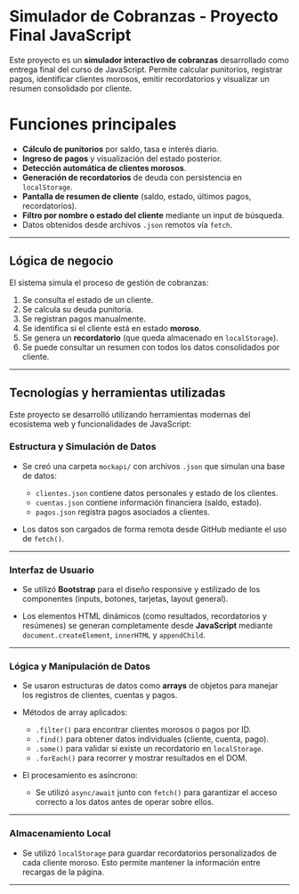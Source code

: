# Simulador de Cobranzas - Proyecto Final JavaScript

Este proyecto es un **simulador interactivo de cobranzas** desarrollado como entrega final del curso de JavaScript. Permite calcular punitorios, registrar pagos, identificar clientes morosos, emitir recordatorios y visualizar un resumen consolidado por cliente.

# Funciones principales

- **Cálculo de punitorios** por saldo, tasa e interés diario.
- **Ingreso de pagos** y visualización del estado posterior.
- **Detección automática de clientes morosos**.
- **Generación de recordatorios** de deuda con persistencia en `localStorage`.
- **Pantalla de resumen de cliente** (saldo, estado, últimos pagos, recordatorios).
- **Filtro por nombre o estado del cliente** mediante un input de búsqueda.
- Datos obtenidos desde archivos `.json` remotos vía `fetch`.

---

## Lógica de negocio

El sistema simula el proceso de gestión de cobranzas:

1. Se consulta el estado de un cliente.
2. Se calcula su deuda punitoria.
3. Se registran pagos manualmente.
4. Se identifica si el cliente está en estado **moroso**.
5. Se genera un **recordatorio** (que queda almacenado en `localStorage`).
6. Se puede consultar un resumen con todos los datos consolidados por cliente.

---

## Tecnologías y herramientas utilizadas

Este proyecto se desarrolló utilizando herramientas modernas del ecosistema web y funcionalidades de JavaScript:

### Estructura y Simulación de Datos

- Se creó una carpeta `mockapi/` con archivos `.json` que simulan una base de datos:
  - `clientes.json` contiene datos personales y estado de los clientes.
  - `cuentas.json` contiene información financiera (saldo, estado).
  - `pagos.json` registra pagos asociados a clientes.

- Los datos son cargados de forma remota desde GitHub mediante el uso de `fetch()`.

---

### Interfaz de Usuario

- Se utilizó **Bootstrap** para el diseño responsive y estilizado de los componentes (inputs, botones, tarjetas, layout general).

- Los elementos HTML dinámicos (como resultados, recordatorios y resúmenes) se generan completamente desde **JavaScript** mediante `document.createElement`, `innerHTML` y `appendChild`.

---


### Lógica y Manipulación de Datos

- Se usaron estructuras de datos como **arrays** de objetos para manejar los registros de clientes, cuentas y pagos.

- Métodos de array aplicados:
  - `.filter()` para encontrar clientes morosos o pagos por ID.
  - `.find()` para obtener datos individuales (cliente, cuenta, pago).
  - `.some()` para validar si existe un recordatorio en `localStorage`.
  - `.forEach()` para recorrer y mostrar resultados en el DOM.

- El procesamiento es asíncrono:
  - Se utilizó `async/await` junto con `fetch()` para garantizar el acceso correcto a los datos antes de operar sobre ellos.

---

### Almacenamiento Local

- Se utilizó `localStorage` para guardar recordatorios personalizados de cada cliente moroso. Esto permite mantener la información entre recargas de la página.

---